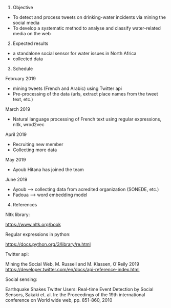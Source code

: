 1) Objective
- To detect and process tweets on drinking-water incidents via mining the social media
- To develop a systematic method to analyse and classify water-related media on the web

2) Expected results
- a standalone social sensor for water issues in North Africa
- collected data

3) Schedule

February 2019

- mining tweets (French and Arabic) using Twitter api
- Pre-processing of the data (urls, extract place names from the tweet text, etc.)

March 2019

- Natural language processing of French text using regular expressions, nltk, wrod2vec 

April 2019

- Recruiting new member
- Collecting more data

May 2019

- Ayoub Hitana has joined the team

June 2019

- Ayoub --> collecting data from acredited organization (SONEDE, etc.)
- Fadoua --> word embedding model 

4) References

Nltk library:

https://www.nltk.org/book

Regular expressions in python:

https://docs.python.org/3/library/re.html

Twitter api:

Mining the Social Web, M. Russell and M. Klassen, O'Reily 2019
https://developer.twitter.com/en/docs/api-reference-index.html

Social sensing:

Earthquake Shakes Twitter Users: Real-time Event Detection by Social Sensors, Sakaki et. al. In: the Proceedings of the 19th international conference on World wide web, pp. 851-860, 2010
